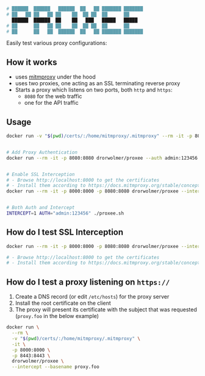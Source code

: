 ```sh
# ██████  ██████   ██████  ██   ██ ███████ ███████
# ██   ██ ██   ██ ██    ██  ██ ██  ██      ██
  ██████  ██████  ██    ██   ███   █████   █████
# ██      ██   ██ ██    ██  ██ ██  ██      ██
# ██      ██   ██  ██████  ██   ██ ███████ ███████
```

Easily test various proxy configurations:

## How it works

- uses [mitmproxy](https://mitmproxy.org/) under the hood
- uses two proxies, one acting as an SSL terminating reverse proxy
- Starts a proxy which listens on two ports, both `http` and `https`:
  - `8080` for the web traffic
  - one for the API traffic

## Usage

```sh
docker run -v "$(pwd)/certs/:/home/mitmproxy/.mitmproxy" --rm -it -p 8000:8000 -p 8443:8443 -p 8080:8080 drorwolmer/proxee


# Add Proxy Authentication
docker run --rm -it -p 8080:8080 drorwolmer/proxee --auth admin:123456


# Enable SSL Interception
# - Browse http://localhost:8000 to get the certificates
# - Install them according to https://docs.mitmproxy.org/stable/concepts-certificates/
docker run --rm -it -p 8000:8000 -p 8080:8080 drorwolmer/proxee --intercept


# Both Auth and Intercept
INTERCEPT=1 AUTH="admin:123456" ./proxee.sh
```

## How do I test SSL Interception

```sh
docker run --rm -it -p 8000:8000 -p 8080:8080 drorwolmer/proxee --intercept

# - Browse http://localhost:8000 to get the certificates
# - Install them according to https://docs.mitmproxy.org/stable/concepts-certificates
```

## How do I test a proxy listening on `https://`

1. Create a DNS record (or edit `/etc/hosts`) for the proxy server
2. Install the root certificate on the client
3. The proxy will present its certificate with the subject that was requested (`proxy.foo` in the below example)

```sh
docker run \
  --rm \
  -v "$(pwd)/certs/:/home/mitmproxy/.mitmproxy" \
  -it \
  -p 8000:8000 \
  -p 8443:8443 \
  drorwolmer/proxee \
  --intercept --basename proxy.foo
```

